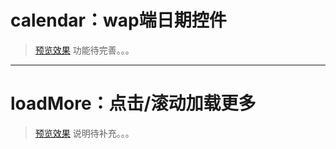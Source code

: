 # calendar：wap端日期控件
> [预览效果](http://htmlpreview.github.io/?https://github.com/frontYang/lib/blob/master/calendar/calendar.html)
> 功能待完善。。。
---
# loadMore：点击/滚动加载更多
> [预览效果](http://htmlpreview.github.io/?https://github.com/frontYang/lib/blob/master/loadMore/loadMore.html)
> 说明待补充。。。
